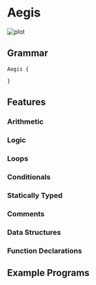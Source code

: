 # Aegis
![plot](https://github.com/Ulq1517/Aegis/blob/main/Aegis.png?raw=true)

## Grammar
```ohm
Aegis {
  
}
```

## Features
### Arithmetic

### Logic

### Loops

### Conditionals

### Statically Typed

### Comments

### Data Structures

### Function Declarations

## Example Programs
